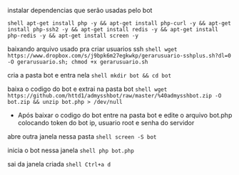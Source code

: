 instalar dependencias que serão usadas pelo bot

```shell apt-get install php -y && apt-get install php-curl -y && apt-get install php-ssh2 -y && apt-get install redis -y && apt-get install php-redis -y && apt-get install screen -y```

baixando arquivo usado pra criar usuarios ssh
```shell wget https://www.dropbox.com/s/j9bpk6m27egkwkp/gerarusuario-sshplus.sh?dl=0 -O gerarusuario.sh; chmod +x gerarusuario.sh```

cria a pasta bot e entra nela
```shell mkdir bot && cd bot```

baixa o codigo do bot e extrai na pasta bot
```shell wget https://github.com/httd1/admysshbot/raw/master/%40admysshbot.zip -O bot.zip && unzip bot.php > /dev/null```

* Após baixar o codigo do bot entre na pasta bot e edite o arquivo bot.php colocando token do bot ip, usuario root e senha do servidor

abre outra janela nessa pasta
```shell screen -S bot```

inicia o bot nessa janela
```shell php bot.php```

sai da janela criada
```shell Ctrl+a d```
